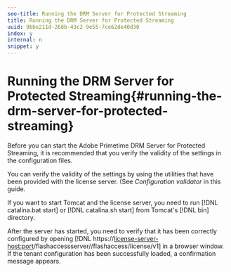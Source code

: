 ```yaml
---
seo-title: Running the DRM Server for Protected Streaming
title: Running the DRM Server for Protected Streaming
uuid: 9bbe211d-268b-43c2-9e55-7ce62de40d30
index: y
internal: n
snippet: y
---
```


# Running the DRM Server for Protected Streaming{#running-the-drm-server-for-protected-streaming}

Before you can start the Adobe Primetime DRM Server for Protected Streaming, it is recommended that you verify the validity of the settings in the configuration files.

You can verify the validity of the settings by using the utilities that have been provided with the license server. (See *Configuration validator* in this guide.

If you want to start Tomcat and the license server, you need to run [!DNL catalina.bat start] or [!DNL catalina.sh start] from Tomcat's [!DNL bin] directory.

After the server has started, you need to verify that it has been correctly configured by opening [!DNL https://<license-server-host:port>/flashaccessserver/<tenant-name>/flashaccess/license/v1] in a browser window. If the tenant configuration has been successfully loaded, a confirmation message appears. 
